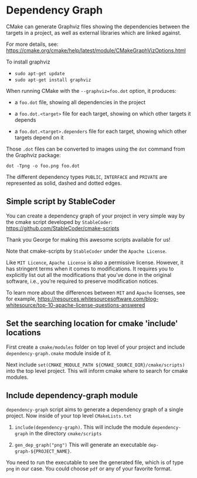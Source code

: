 # Dependency Graph

CMake can generate Graphviz files showing the dependencies between the targets in a project, as well as external libraries which are linked against.

For more details, see: https://cmake.org/cmake/help/latest/module/CMakeGraphVizOptions.html

To install graphviz

* `sudo apt-get update`
* `sudo apt-get install graphviz`

When running CMake with the `--graphviz=foo.dot` option, it produces:

* a `foo.dot` file, showing all dependencies in the project

* a `foo.dot.<target>` file for each target, showing on which other targets it depends

* a `foo.dot.<target>.dependers` file for each target, showing which other targets depend on it

Those `.dot` files can be converted to images using the `dot` command from the Graphviz package:

`dot -Tpng -o foo.png foo.dot`

The different dependency types `PUBLIC`, `INTERFACE` and `PRIVATE` are represented as solid, dashed and dotted edges.

## Simple script by **StableCoder**

You can create a dependency graph of your project in very simple way by the
cmake script developed by `StableCoder`: https://github.com/StableCoder/cmake-scripts

Thank you George for making this awesome scripts available for us!

Note that cmake-scripts by `StableCoder` under the `Apache License`.

Like `MIT Licence`, `Apache License` is also a permissive license. However, it has stringent terms when it comes to modifications. It requires you to explicitly list out all the modifications that you’ve done in the original software, i.e., you’re required to preserve modification notices.

To learn more  about the differences between `MIT` and `Apache` licenses, see for example, https://resources.whitesourcesoftware.com/blog-whitesource/top-10-apache-license-questions-answered 


## Set the searching location for cmake 'include' locations

First create a `cmake/modules` folder on top level of your project and include `dependency-graph.cmake`
module inside of it.

Next include `set(CMAKE_MODULE_PATH ${CMAKE_SOURCE_DIR}/cmake/scripts)` into the top level project. This will inform cmake where
to search for cmake modules.

## Include dependency-graph module

`dependency-graph` script aims to generate a dependency graph of a single project. Now inside of your top level `CMakeLists.txt`

1. `include(dependency-graph)`. This will include the module `dependency-graph` in the directory `cmake/scripts`

2. `gen_dep_graph("png")` This will generate an executable `dep-graph-${PROJECT_NAME}`.

You need to run the executable to see the generated file, which is of type `png` in our case. You could choose `pdf` or any of your favorite format.








